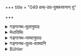 +++
title = "049 क्षत्त्र्-उग्र-पुक्कसानान् तु"

+++

<details><summary>गङ्गानथ-मूलानुवादः</summary>

For Kṣattṛs, Ugras and Pukkasas, the killing and catching of animals living underground; for Dhigvaṇas, work in leather; and for Veṇas the beating of drums.—(49)
</details>

<details><summary>मेधातिथिः</summary>

**बिलौकसो** ऽहिनकुलगर्गरादयः । तेषां **वधबन्धनं** क्षत्रादीनां जीविका । **चर्मकार्यं** कवचादिसीवनम् उपानद्ग्रथनम् इत्य् एवमादि । **भाण्डवादनं** मुरजार्धमुर्जादीनाम् ॥ १०.४९ ॥
</details>

<details><summary>गङ्गानथ-भाष्यानुवादः</summary>

‘*Animals living underground*’—Snakes, mangoose, the ‘*gargara*’—*fish*, and so forth;—‘*the killing and* *catch* *ing*’ of these is the livelihood of the *Kṣattṛ* and the rest.

‘*Working in leather*’;—the sewing of armour and other things, shoe-making and so forth.

‘*Beating of drums*’—such as the *Muraja*, the *Ārdhamuraja* and the rest.
</details>

<details><summary>गङ्गानथ-तुल्य-वाक्यानि</summary>

See Comparative notes for [Verse
10.46].
</details>

<details><summary>Bühler</summary>

049	To Kshattris, Ugras, and Pukkasas, catching and killing (animals) living in holes; to Dhigvanas, working in leather; to Venas, playing drums.
</details>
